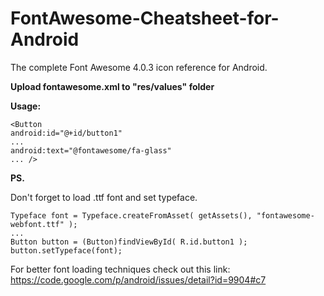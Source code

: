 FontAwesome-Cheatsheet-for-Android
==================================

The complete Font Awesome 4.0.3 icon reference for Android.

**Upload fontawesome.xml to "res/values" folder**

**Usage:**

    <Button
    android:id="@+id/button1"
    ...
    android:text="@fontawesome/fa-glass"
    ... />

**PS.**

Don't forget to load .ttf font and set typeface.

    Typeface font = Typeface.createFromAsset( getAssets(), "fontawesome-webfont.ttf" );
    ...
    Button button = (Button)findViewById( R.id.button1 );
    button.setTypeface(font);

For better font loading techniques check out this link: https://code.google.com/p/android/issues/detail?id=9904#c7

